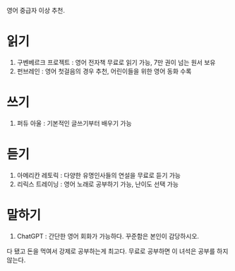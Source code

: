 
영어 중급자 이상 추천.

# 읽기

1. 구벤베르크 프로젝트 : 영어 전자책 무료로 읽기 가능, 7만 권이 넘는 원서 보유
2. 펀브레인 : 영어 첫걸음의 경우 추천, 어린이들을 위한 영어 동화 수록

# 쓰기

1. 퍼듀 아울 : 기본적인 글쓰기부터 배우기 가능

# 듣기

1. 아메리칸 레토릭 : 다양한 유명인사들의 연설을 무료로 듣기 가능
2. 리릭스 트레이닝 : 영어 노래로 공부하기 가능, 난이도 선택 가능

# 말하기

1. ChatGPT : 간단한 영어 회화가 가능하다. 꾸준함은 본인이 감당하시오.


다 됐고 돈을 먹여서 강제로 공부하는게 최고다.
무료로 공부하면 이 녀석은 공부를 하지 않는다.